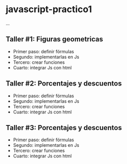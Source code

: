 # javascript-practico1

...

## Taller #1: Figuras geometricas

- Primer paso: definir fórmulas
- Segundo: implementarlas en Js
- Tercero: crear funciones
- Cuarto: integrar Js con html

## Taller #2: Porcentajes y descuentos

- Primer paso: definir fórmulas
- Segundo: implementarlas en Js
- Tercero: crear funciones
- Cuarto: integrar Js con html

## Taller #3: Porcentajes y descuentos

- Primer paso: definir fórmulas
- Segundo: implementarlas en Js
- Tercero: crear funciones
- Cuarto: integrar Js con html